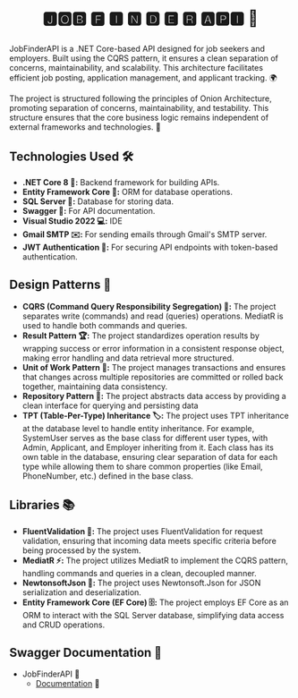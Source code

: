 #   <p align="center"> 🅹🅾🅱 🅵 🅸 🅽 🅳 🅴 🆁 🅰🅿🅸 🚀</p> 

JobFinderAPI is a .NET Core-based API designed for job seekers and employers. Built using the CQRS pattern, it ensures a clean separation of concerns, maintainability, and scalability. This architecture facilitates efficient job posting, application management, and applicant tracking. 🌍

The project is structured following the principles of Onion Architecture, promoting separation of concerns, maintainability, and testability. This structure ensures that the core business logic remains independent of external frameworks and technologies. 🔑


## Technologies Used 🛠️

- **.NET Core 8 🚀:** Backend framework for building APIs.
- **Entity Framework Core 🔗:** ORM for database operations.
- **SQL Server 💾:** Database for storing data.
- **Swagger 📜:** For API documentation.
- **Visual Studio 2022 💻:** IDE
- **Gmail SMTP ✉️:** For sending emails through Gmail's SMTP server.
- **JWT Authentication 🔑:** For securing API endpoints with token-based authentication.

## Design Patterns 🧩

- **CQRS (Command Query Responsibility Segregation) 🎯:** The project separates write (commands) and read (queries) operations. MediatR is used to handle both commands and queries.
- **Result Pattern 🏆:** The project standardizes operation results by wrapping success or error information in a consistent response object, making error handling and data retrieval more structured.
- **Unit of Work Pattern 🔧:** The project manages transactions and ensures that changes across multiple repositories are committed or rolled back together, maintaining data consistency.
- **Repository Pattern 📂:** The project abstracts data access by providing a clean interface for querying and persisting data
- **TPT (Table-Per-Type) Inheritance 🏷️:** The project uses TPT inheritance at the database level to handle entity inheritance. For example, SystemUser serves as the base class for different user types, with Admin, Applicant, and Employer inheriting from it. Each class has its own table in the database, ensuring clear separation of data for each type while allowing them to share common properties (like Email, PhoneNumber, etc.) defined in the base class.

## Libraries 📚

- **FluentValidation 📝:** The project uses FluentValidation for request validation, ensuring that incoming data meets specific criteria before being processed by the system.
- **MediatR ⚡:** The project utilizes MediatR to implement the CQRS pattern, handling commands and queries in a clean, decoupled manner.
- **NewtonsoftJson 🔄:** The project uses Newtonsoft.Json for JSON serialization and deserialization.
- **Entity Framework Core (EF Core) 🗄️:** The project employs EF Core as an ORM to interact with the SQL Server database, simplifying data access and CRUD operations.

## Swagger Documentation 📖

- JobFinderAPI 📝
  - [Documentation](https://app.swaggerhub.com/apis-docs/Birkan/job-finder-api/1.0 "Swagger Documentation") 📜
